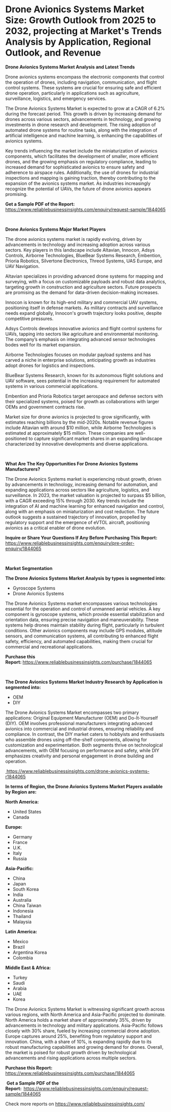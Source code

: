 <p><h1>Drone Avionics Systems Market Size: Growth Outlook from 2025 to 2032, projecting at Market's Trends Analysis by Application, Regional Outlook, and Revenue</h1></p><p><strong>Drone Avionics Systems Market Analysis and Latest Trends</strong></p>
<p><p>Drone avionics systems encompass the electronic components that control the operation of drones, including navigation, communication, and flight control systems. These systems are crucial for ensuring safe and efficient drone operation, particularly in applications such as agriculture, surveillance, logistics, and emergency services.</p><p>The Drone Avionics Systems Market is expected to grow at a CAGR of 6.2% during the forecast period. This growth is driven by increasing demand for drones across various sectors, advancements in technology, and growing investments in drone research and development. The rising adoption of automated drone systems for routine tasks, along with the integration of artificial intelligence and machine learning, is enhancing the capabilities of avionics systems.</p><p>Key trends influencing the market include the miniaturization of avionics components, which facilitates the development of smaller, more efficient drones, and the growing emphasis on regulatory compliance, leading to increased demand for sophisticated avionics to ensure safety and adherence to airspace rules. Additionally, the use of drones for industrial inspections and mapping is gaining traction, thereby contributing to the expansion of the avionics systems market. As industries increasingly recognize the potential of UAVs, the future of drone avionics appears promising.</p></p>
<p><strong>Get a Sample PDF of the Report:&nbsp;</strong> <a href="https://www.reliablebusinessinsights.com/enquiry/request-sample/1844065?utm_campaign=3113&utm_medium=2&utm_source=Github&utm_content=ia&utm_term=11032025&utm_id=drone-avionics-systems">https://www.reliablebusinessinsights.com/enquiry/request-sample/1844065</a></p>
<p>&nbsp;</p>
<p><strong>Drone Avionics Systems Major Market Players</strong></p>
<p><p>The drone avionics systems market is rapidly evolving, driven by advancements in technology and increasing adoption across various sectors. Key players in this landscape include Altavian, Innocon, Adsys Controls, Airborne Technologies, BlueBear Systems Research, Embention, Prioria Robotics, Silvertone Electronics, Threod Systems, UAS Europe, and UAV Navigation.</p><p>Altavian specializes in providing advanced drone systems for mapping and surveying, with a focus on customizable payloads and robust data analytics, targeting growth in construction and agriculture sectors. Future prospects are promising as the demand for data-driven decision-making increases.</p><p>Innocon is known for its high-end military and commercial UAV systems, positioning itself in defense markets. As military contracts and surveillance needs expand globally, Innocon's growth trajectory looks positive, despite competitive pressures.</p><p>Adsys Controls develops innovative avionics and flight control systems for UAVs, tapping into sectors like agriculture and environmental monitoring. The company’s emphasis on integrating advanced sensor technologies bodes well for its market expansion.</p><p>Airborne Technologies focuses on modular payload systems and has carved a niche in enterprise solutions, anticipating growth as industries adopt drones for logistics and inspections.</p><p>BlueBear Systems Research, known for its autonomous flight solutions and UAV software, sees potential in the increasing requirement for automated systems in various commercial applications.</p><p>Embention and Prioria Robotics target aerospace and defense sectors with their specialized systems, poised for growth as collaborations with larger OEMs and government contracts rise.</p><p>Market size for drone avionics is projected to grow significantly, with estimates reaching billions by the mid-2020s. Notable revenue figures include Altavian with around $10 million, while Airborne Technologies is estimated at approximately $15 million. These companies are well-positioned to capture significant market shares in an expanding landscape characterized by innovative developments and diverse applications.</p></p>
<p>&nbsp;</p>
<p><strong>What Are The Key Opportunities For Drone Avionics Systems Manufacturers?</strong></p>
<p><p>The Drone Avionics Systems market is experiencing robust growth, driven by advancements in technology, increasing demand for automation, and expanding applications across sectors like agriculture, logistics, and surveillance. In 2023, the market valuation is projected to surpass $5 billion, with a CAGR exceeding 15% through 2030. Key trends include the integration of AI and machine learning for enhanced navigation and control, along with an emphasis on miniaturization and cost reduction. The future outlook suggests a sustained trajectory of innovation, propelled by regulatory support and the emergence of eVTOL aircraft, positioning avionics as a critical enabler of drone evolution.</p></p>
<p><strong>Inquire or Share Your Questions If Any Before Purchasing This Report:</strong> <a href="https://www.reliablebusinessinsights.com/enquiry/pre-order-enquiry/1844065?utm_campaign=3113&utm_medium=2&utm_source=Github&utm_content=ia&utm_term=11032025&utm_id=drone-avionics-systems">https://www.reliablebusinessinsights.com/enquiry/pre-order-enquiry/1844065</a></p>
<p>&nbsp;</p>
<p><strong>Market Segmentation</strong></p>
<p><strong>The Drone Avionics Systems Market Analysis by types is segmented into:</strong></p>
<p><ul><li>Gyroscope Systems</li><li>Drone Avionics Systems</li></ul></p>
<p><p>The Drone Avionics Systems market encompasses various technologies essential for the operation and control of unmanned aerial vehicles. A key component is gyroscope systems, which provide essential stabilization and orientation data, ensuring precise navigation and maneuverability. These systems help drones maintain stability during flight, particularly in turbulent conditions. Other avionics components may include GPS modules, altitude sensors, and communication systems, all contributing to enhanced flight safety, efficiency, and automated capabilities, making them crucial for commercial and recreational applications.</p></p>
<p><strong>Purchase this Report:&nbsp;</strong><a href="https://www.reliablebusinessinsights.com/purchase/1844065?utm_campaign=3113&utm_medium=2&utm_source=Github&utm_content=ia&utm_term=11032025&utm_id=drone-avionics-systems">https://www.reliablebusinessinsights.com/purchase/1844065</a></p>
<p>&nbsp;</p>
<p><strong>The Drone Avionics Systems Market Industry Research by Application is segmented into:</strong></p>
<p><ul><li>OEM</li><li>DIY</li></ul></p>
<p><p>The Drone Avionics Systems Market encompasses two primary applications: Original Equipment Manufacturer (OEM) and Do-It-Yourself (DIY). OEM involves professional manufacturers integrating advanced avionics into commercial and industrial drones, ensuring reliability and compliance. In contrast, the DIY market caters to hobbyists and enthusiasts who assemble drones using off-the-shelf components, allowing for customization and experimentation. Both segments thrive on technological advancements, with OEM focusing on performance and safety, while DIY emphasizes creativity and personal engagement in drone building and operation.</p></p>
<p><a href="https://www.reliablebusinessinsights.com/drone-avionics-systems-r1844065?utm_campaign=3113&utm_medium=2&utm_source=Github&utm_content=ia&utm_term=11032025&utm_id=drone-avionics-systems">&nbsp;https://www.reliablebusinessinsights.com/drone-avionics-systems-r1844065</a></p>
<p><strong>In terms of Region, the Drone Avionics Systems Market Players available by Region are:</strong></p>
<p>
    <p> <strong> North America: </strong>
        <ul>
            <li>United States</li>
            <li>Canada</li>
        </ul>
        </p> 
    <p> <strong> Europe: </strong>
        <ul>
            <li>Germany</li>
            <li>France</li>
            <li>U.K.</li>
            <li>Italy</li>
            <li>Russia</li>
        </ul>
        </p> 
    <p> <strong> Asia-Pacific: </strong>
        <ul>
            <li>China</li>
            <li>Japan</li>
            <li>South Korea</li>
            <li>India</li>
            <li>Australia</li>
            <li>China Taiwan</li>
            <li>Indonesia</li>
            <li>Thailand</li>
            <li>Malaysia</li>
        </ul>
        </p> 
    <p> <strong> Latin America: </strong>
        <ul>
            <li>Mexico</li>
            <li>Brazil</li>
            <li>Argentina Korea</li>
            <li>Colombia</li>
        </ul>
        </p> 
    <p> <strong> Middle East & Africa: </strong>
        <ul>
            <li>Turkey</li>
            <li>Saudi</li>
            <li>Arabia</li>
            <li>UAE</li>
            <li>Korea</li>
        </ul>
    </p>
    </p>
<p><p>The Drone Avionics Systems Market is witnessing significant growth across various regions, with North America and Asia-Pacific projected to dominate. North America holds a market share of approximately 35%, driven by advancements in technology and military applications. Asia-Pacific follows closely with 30% share, fueled by increasing commercial drone adoption. Europe captures around 25%, benefiting from regulatory support and innovation. China, with a share of 10%, is expanding rapidly due to its robust manufacturing capabilities and growing demand for drones. Overall, the market is poised for robust growth driven by technological advancements and rising applications across multiple sectors.</p></p>
<p><strong>Purchase this Report: </strong><a href="https://www.reliablebusinessinsights.com/purchase/1844065?utm_campaign=3113&utm_medium=2&utm_source=Github&utm_content=ia&utm_term=11032025&utm_id=drone-avionics-systems">https://www.reliablebusinessinsights.com/purchase/1844065</a></p>
<p>&nbsp;<strong>Get a Sample PDF of the Report:&nbsp;&nbsp;</strong><a href="https://www.reliablebusinessinsights.com/enquiry/request-sample/1844065?utm_campaign=3113&utm_medium=2&utm_source=Github&utm_content=ia&utm_term=11032025&utm_id=drone-avionics-systems">https://www.reliablebusinessinsights.com/enquiry/request-sample/1844065</a></p>
<p><strong></strong></p>
<p>Check more reports on <a href="https://www.reliablebusinessinsights.com/?utm_campaign=3113&utm_medium=2&utm_source=Github&utm_content=ia&utm_term=11032025&utm_id=drone-avionics-systems">https://www.reliablebusinessinsights.com/</a></p>